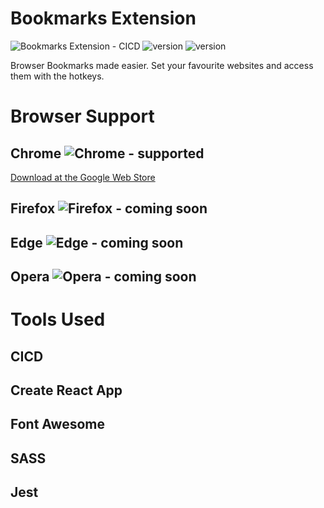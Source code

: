# Bookmarks Extension

![Bookmarks Extension - CICD](https://github.com/rudeshko/bookmarks-extension/workflows/Bookmarks%20Extension%20-%20CICD/badge.svg)
![version](https://img.shields.io/github/package-json/v/rudeshko/bookmarks-extension?color=green&label=Development%20Version)
![version](https://img.shields.io/github/v/tag/rudeshko/bookmarks-extension?color=green&label=Published%20Version)

Browser Bookmarks made easier. Set your favourite websites and access them with the hotkeys.

# Browser Support

## Chrome ![Chrome - supported](https://img.shields.io/badge/-supported-green)

[Download at the Google Web Store](https://chrome.google.com/webstore/detail/desktop-bookmarks/dppepokpjgoaooihcnelbjhbhnggpblo)

## Firefox ![Firefox - coming soon](https://img.shields.io/badge/-coming%20soon-orange)

## Edge ![Edge - coming soon](https://img.shields.io/badge/-coming%20soon-orange)

## Opera ![Opera - coming soon](https://img.shields.io/badge/-coming%20soon-orange)

# Tools Used

## CICD

## Create React App

## Font Awesome

## SASS

## Jest
